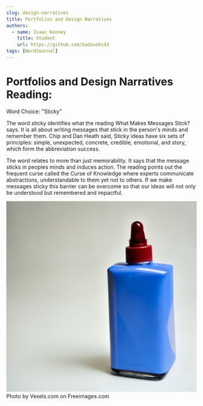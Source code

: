 ```yaml
---
slug: design-narratives
title: Portfolios and Design Narratives
authors:
  - name: Isaac Kenney
    title: Student
    url: https://github.com/Gadzooks43
tags: [WordJournal]
---
```

# Portfolios and Design Narratives Reading:

Word Choice: "Sticky"

The word sticky identifies what the reading What Makes Messages Stick? says. It is all about writing messages that stick in the person's minds and remember them. Chip and Dan Heath said, Sticky ideas have six sets of principles: simple, unexpected, concrete, credible, emotional, and story, which form the abbreviation success.

The word relates to more than just memorability. It says that the message sticks in peoples minds and induces action. The reading points out the frequent curse called the Curse of Knowledge where experts communicate abstractions, understandable to them yet not to others. If we make messages sticky this barrier can be overcome so that our ideas will not only be understood but remembered and impactful.

![photo](white-glue-bottle-ready-0410-5699982.jpg)
Photo by Vexels.com on Freeimages.com